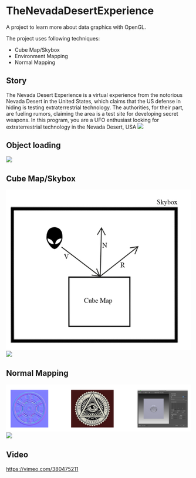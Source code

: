 # TheNevadaDesertExperience
A project to learn more about data graphics with OpenGL.

The project uses following techniques:
* Cube Map/Skybox
* Environment Mapping
* Normal Mapping


## Story
The Nevada Desert Experience is a virtual experience from the notorious Nevada Desert in the United States, which claims that the US defense in hiding is testing extraterrestrial technology. The authorities, for their part, are fueling rumors, claiming the area is a test site for developing secret weapons. In this program, you are a UFO enthusiast looking for extraterrestrial technology in the Nevada Desert, USA
![](application_shots/newspaper.png)

## Object loading
![](application_shots/UFOs.png)

## Cube Map/Skybox
![](application_shots/cube_map.png)
![](application_shots/alien_reflection.png)

## Normal Mapping
![](application_shots/normal_mapping.png)
![](application_shots/cube.png)

## Video
https://vimeo.com/380475211
